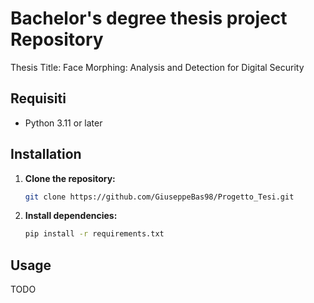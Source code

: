 # Bachelor's degree thesis project Repository
Thesis Title: 
Face Morphing: Analysis and Detection for Digital Security

## Requisiti

- Python 3.11 or later
## Installation

1. **Clone the repository:**
    ```bash
    git clone https://github.com/GiuseppeBas98/Progetto_Tesi.git
    ```

2. **Install dependencies:**
    ```bash
    pip install -r requirements.txt
    ```

## Usage

TODO
   
    






